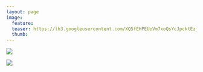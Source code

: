 ```yaml
---
layout: page
image:
  feature:
  teaser: https://lh3.googleusercontent.com/XQ5fEHPEUoVm7xoQsYcJpcktEzj59mv5e87AIZVa4p0=w245-h163-no
  thumb:
---
```


[![](https://lh3.googleusercontent.com/HTpiK-GNd93d0xcjb3PJpx2kzv_LC5sLKcv0jGFzYeQ=w800)](https://lh3.googleusercontent.com/HTpiK-GNd93d0xcjb3PJpx2kzv_LC5sLKcv0jGFzYeQ=s0)

[![](https://lh3.googleusercontent.com/5OT1Kqq2pEXPqktNMla48GHHb_tETF2RcG0HFvoyI-8=w800)](https://lh3.googleusercontent.com/5OT1Kqq2pEXPqktNMla48GHHb_tETF2RcG0HFvoyI-8=s0)
